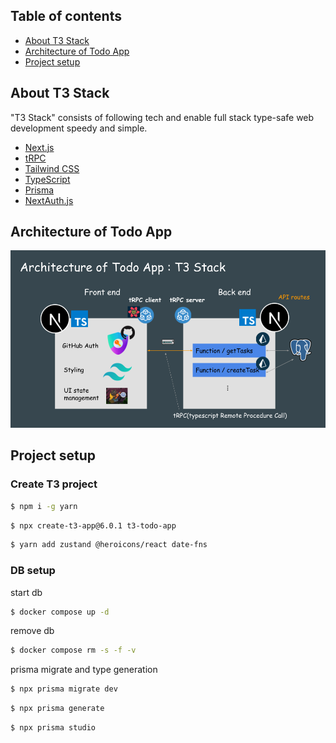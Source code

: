 ## Table of contents

- <a href="#about">About T3 Stack</a>
- <a href="#architecture">Architecture of Todo App</a>
- <a href="#project-setup">Project setup</a>


<h2 id="about">About T3 Stack</h2>

"T3 Stack" consists of following tech and enable full stack type-safe web development speedy and simple.

- [Next.js](https://nextjs.org)
- [tRPC](https://trpc.io)
- [Tailwind CSS](https://tailwindcss.com)
- [TypeScript](https://typescriptlang.org)
- [Prisma](https://prisma.io)
- [NextAuth.js](https://next-auth.js.org)

<h2 id="architecture">Architecture of Todo App</h2>

<img src="./architecture.png" width="700px"/>

<h2 id="project-setup">Project setup</h2>

### Create T3 project
~~~bash
$ npm i -g yarn
~~~
~~~bash
$ npx create-t3-app@6.0.1 t3-todo-app
~~~
~~~bash
$ yarn add zustand @heroicons/react date-fns
~~~
### DB setup

start db
~~~bash
$ docker compose up -d
~~~
remove db
~~~bash
$ docker compose rm -s -f -v
~~~
prisma migrate and type generation
~~~bash
$ npx prisma migrate dev
~~~
~~~bash
$ npx prisma generate
~~~
~~~bash
$ npx prisma studio
~~~